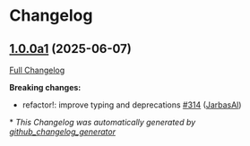 # Changelog

## [1.0.0a1](https://github.com/OpenVoiceOS/ovos-plugin-manager/tree/1.0.0a1) (2025-06-07)

[Full Changelog](https://github.com/OpenVoiceOS/ovos-plugin-manager/compare/0.9.0...1.0.0a1)

**Breaking changes:**

- refactor!: improve typing and deprecations [\#314](https://github.com/OpenVoiceOS/ovos-plugin-manager/pull/314) ([JarbasAl](https://github.com/JarbasAl))



\* *This Changelog was automatically generated by [github_changelog_generator](https://github.com/github-changelog-generator/github-changelog-generator)*
